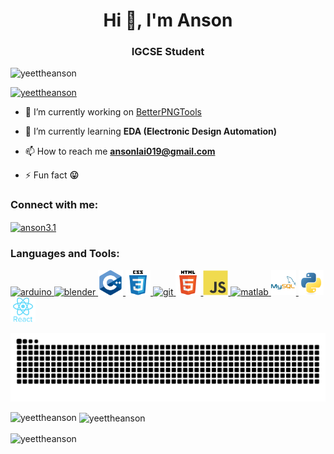 <h1 align="center">Hi 👋, I'm Anson</h1>
<h3 align="center">IGCSE Student</h3>

<p align="left"> <img src="https://komarev.com/ghpvc/?username=yeettheanson&label=Profile%20views&color=0e75b6&style=flat" alt="yeettheanson" /> </p>

<p align="left"> <a href="https://github.com/ryo-ma/github-profile-trophy"><img src="https://github-profile-trophy.vercel.app/?username=yeettheanson" alt="yeettheanson" /></a> </p>

- 🔭 I’m currently working on [BetterPNGTools](https://github.com/YeetTheAnson/BetterPNGTools)

- 🌱 I’m currently learning **EDA (Electronic Design Automation)**

- 📫 How to reach me **ansonlai019@gmail.com**

- ⚡ Fun fact **😛**

<h3 align="left">Connect with me:</h3>
<p align="left">
<a href="https://instagram.com/anson3.1" target="blank"><img align="center" src="https://raw.githubusercontent.com/rahuldkjain/github-profile-readme-generator/master/src/images/icons/Social/instagram.svg" alt="anson3.1" height="30" width="40" /></a>
</p>

<h3 align="left">Languages and Tools:</h3>
<p align="left"> 
  <a href="https://www.arduino.cc/" target="_blank" rel="noreferrer"> <img src="https://cdn.worldvectorlogo.com/logos/arduino-1.svg" alt="arduino" width="40" height="40"/> </a> 
  <a href="https://www.blender.org/" target="_blank" rel="noreferrer"> <img src="https://download.blender.org/branding/community/blender_community_badge_white.svg" alt="blender" width="40" height="40"/> </a> 
  <a href="https://www.w3schools.com/cpp/" target="_blank" rel="noreferrer"> <img src="https://raw.githubusercontent.com/devicons/devicon/master/icons/cplusplus/cplusplus-original.svg" alt="cplusplus" width="40" height="40"/> </a> 
  <a href="https://www.w3schools.com/css/" target="_blank" rel="noreferrer"> <img src="https://raw.githubusercontent.com/devicons/devicon/master/icons/css3/css3-original-wordmark.svg" alt="css3" width="40" height="40"/> </a> 
  <a href="https://git-scm.com/" target="_blank" rel="noreferrer"> <img src="https://www.vectorlogo.zone/logos/git-scm/git-scm-icon.svg" alt="git" width="40" height="40"/> </a> 
  <a href="https://www.w3.org/html/" target="_blank" rel="noreferrer"> <img src="https://raw.githubusercontent.com/devicons/devicon/master/icons/html5/html5-original-wordmark.svg" alt="html5" width="40" height="40"/> </a> 
  <a href="https://developer.mozilla.org/en-US/docs/Web/JavaScript" target="_blank" rel="noreferrer"> <img src="https://raw.githubusercontent.com/devicons/devicon/master/icons/javascript/javascript-original.svg" alt="javascript" width="40" height="40"/> </a> 
  <a href="https://www.mathworks.com/" target="_blank" rel="noreferrer"> <img src="https://upload.wikimedia.org/wikipedia/commons/2/21/Matlab_Logo.png" alt="matlab" width="40" height="40"/> </a> 
  <a href="https://www.mysql.com/" target="_blank" rel="noreferrer"> <img src="https://raw.githubusercontent.com/devicons/devicon/master/icons/mysql/mysql-original-wordmark.svg" alt="mysql" width="40" height="40"/> </a> 
  <a href="https://www.python.org" target="_blank" rel="noreferrer"> <img src="https://raw.githubusercontent.com/devicons/devicon/master/icons/python/python-original.svg" alt="python" width="40" height="40"/> </a> 
  <a href="https://reactjs.org/" target="_blank" rel="noreferrer"> <img src="https://raw.githubusercontent.com/devicons/devicon/master/icons/react/react-original-wordmark.svg" alt="react" width="40" height="40"/> </a> 
</p>

<p align="center">
  <img src="https://raw.githubusercontent.com/YeetTheAnson/YeetTheAnson/main/dist/github-contribution-grid-snake.svg" alt="Snake Game" />
</p>

<p><img align="left" src="https://github-readme-stats.vercel.app/api/top-langs?username=yeettheanson&show_icons=true&locale=en&layout=compact" alt="yeettheanson" /></p>

<p>&nbsp;<img align="center" src="https://github-readme-stats.vercel.app/api?username=yeettheanson&show_icons=true&locale=en" alt="yeettheanson" /></p>

<p><img align="center" src="https://github-readme-streak-stats.herokuapp.com/?user=yeettheanson&" alt="yeettheanson" /></p>
